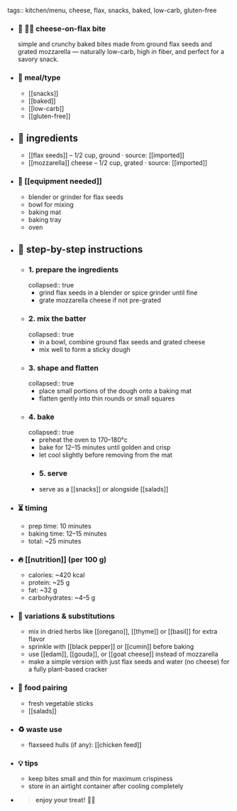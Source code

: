 tags:: kitchen/menu, cheese, flax, snacks, baked, low-carb, gluten-free

- ### 🧾 🧀🌿 cheese-on-flax bite
  simple and crunchy baked bites made from ground flax seeds and grated mozzarella — naturally low-carb, high in fiber, and perfect for a savory snack.
- ### 🍴 meal/type
	- [[snacks]]
	- [[baked]]
	- [[low-carb]]
	- [[gluten-free]]
- ## 🍃 ingredients
	- [[flax seeds]] – 1/2 cup, ground · source: [[imported]]
	- [[mozzarella]] cheese – 1/2 cup, grated · source: [[imported]]
- ### 🔧 [[equipment needed]]
	- blender or grinder for flax seeds
	- bowl for mixing
	- baking mat
	- baking tray
	- oven
- ## 📝 step-by-step instructions
	- ### 1. prepare the ingredients
	  collapsed:: true
		- grind flax seeds in a blender or spice grinder until fine
		- grate mozzarella cheese if not pre-grated
	- ### 2. mix the batter
	  collapsed:: true
		- in a bowl, combine ground flax seeds and grated cheese
		- mix well to form a sticky dough
	- ### 3. shape and flatten
	  collapsed:: true
		- place small portions of the dough onto a baking mat
		- flatten gently into thin rounds or small squares
	- ### 4. bake
	  collapsed:: true
		- preheat the oven to 170–180°c
		- bake for 12–15 minutes until golden and crisp
		- let cool slightly before removing from the mat
		- ### 5. serve
		- serve as a [[snacks]] or alongside [[salads]]
- ### ⏳ timing
	- prep time: 10 minutes
	- baking time: 12–15 minutes
	- total: ~25 minutes
- ### 🔥 [[nutrition]] (per 100 g)
	- calories: ~420 kcal
	- protein: ~25 g
	- fat: ~32 g
	- carbohydrates: ~4–5 g
- ### 🧪 variations & substitutions
	- mix in dried herbs like [[oregano]], [[thyme]] or [[basil]] for extra flavor
	- sprinkle with [[black pepper]] or [[cumin]] before baking
	- use [[edam]], [[gouda]], or [[goat cheese]] instead of mozzarella
	- make a simple version with just flax seeds and water (no cheese) for a fully plant-based cracker
- ### 🧭 food pairing
	- fresh vegetable sticks
	- [[salads]]
- ### ♻️ waste use
	- flaxseed hulls (if any): [[chicken feed]]
- ### 💡 tips
	- keep bites small and thin for maximum crispiness
	- store in an airtight container after cooling completely
- > **enjoy your treat!** 🧀🌿